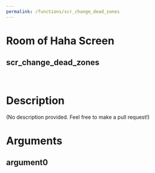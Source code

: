 ```yaml
---
permalink: /functions/scr_change_dead_zones
---
```

# Room of Haha Screen  
## scr_change_dead_zones  
&nbsp;  
# Description  
(No description provided. Feel free to make a pull request!) 
&nbsp;  
# Arguments
## argument0

&nbsp;  


